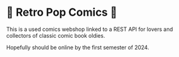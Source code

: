 # :thought_balloon: Retro Pop Comics  :speech_balloon:

This is a used comics webshop linked to a REST API for lovers and collectors of classic comic book oldies.

Hopefully should be online by the first semester of 2024.
